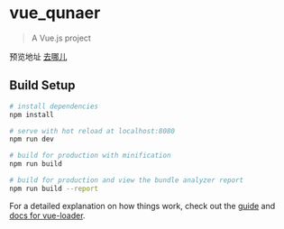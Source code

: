 # vue_qunaer

> A Vue.js project

预览地址 [去哪儿](https://kcshan.github.io/vue_qunaer/dist/index.html#/detail/001)

## Build Setup

``` bash
# install dependencies
npm install

# serve with hot reload at localhost:8080
npm run dev

# build for production with minification
npm run build

# build for production and view the bundle analyzer report
npm run build --report
```

For a detailed explanation on how things work, check out the [guide](http://vuejs-templates.github.io/webpack/) and [docs for vue-loader](http://vuejs.github.io/vue-loader).
